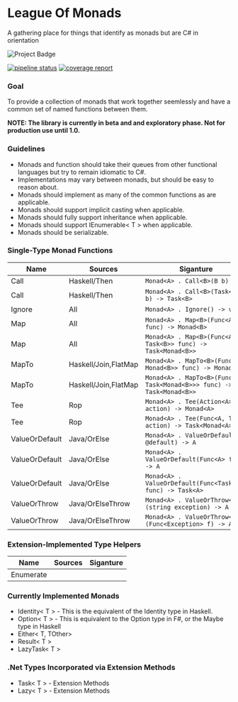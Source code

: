 ﻿# League Of Monads

A gathering place for things that identify as monads but are C# in orientation

<img src="https://ci.appveyor.com/api/projects/status/32r7s2skrgm9ubva?svg=true" alt="Project Badge">

[![pipeline status](https://gitlab.com/adleatherwood/LeagueOfMonads/badges/master/pipeline.svg)](https://gitlab.com/adleatherwood/LeagueOfMonads/commits/master)
[![coverage report](https://gitlab.com/adleatherwood/LeagueOfMonads/badges/master/coverage.svg)](https://gitlab.com/adleatherwood/LeagueOfMonads/commits/master)

### Goal

To provide a collection of monads that work together seemlessly and have a common set of named functions between them.

**NOTE: The library is currently in beta and and exploratory phase.  Not for production use until 1.0.**

### Guidelines
	
* Monads and function should take their queues from other functional languages but try to remain idiomatic to C#.
* Implementations may vary between monads, but should be easy to reason about.
* Monads should implement as many of the common functions as are applicable.
* Monads should support implicit casting when applicable.
* Monads should fully support inheritance when applicable.
* Monads should support IEnumerable< T > when applicable.
* Monads should be serializable.

### Single-Type Monad Functions

| Name            | Sources              | Siganture   |
| ---             | ---                  | ---         |
| Call            | Haskell/Then         | ```Monad<A> . Call<B>(B b) -> B```
| Call            | Haskell/Then         | ```Monad<A> . Call<B>(Task<B> b) -> Task<B>```
| Ignore          | All                  | ```Monad<A> . Ignore() -> void```
| Map             | All                  | ```Monad<A> . Map<B>(Func<A, B> func) -> Monad<B>```
| Map             | All                  | ```Monad<A> . Map<B>(Func<A, Task<B>> func) -> Task<Monad<B>>```
| MapTo           | Haskell/Join,FlatMap | ```Monad<A> . MapTo<B>(Func<A, Monad<B>> func) -> Monad<B>```
| MapTo           | Haskell/Join,FlatMap | ```Monad<A> . MapTo<B>(Func<A, Task<Monad<B>>> func) -> Task<Monad<B>>```
| Tee             | Rop                  | ```Monad<A> . Tee(Action<A> action) -> Monad<A>```
| Tee             | Rop                  | ```Monad<A> . Tee(Func<A, Task> action) -> Task<Monad<A>>```
| ValueOrDefault  | Java/OrElse          | ```Monad<A> . ValueOrDefault(A @default) -> A```
| ValueOrDefault  | Java/OrElse          | ```Monad<A> . ValueOrDefault(Func<A> func) -> A```
| ValueOrDefault  | Java/OrElse          | ```Monad<A> . ValueOrDefault(Func<Task<A>> func) -> Task<A>```
| ValueOrThrow    | Java/OrElseThrow     | ```Monad<A> . ValueOrThrow<E>(string exception) -> A```
| ValueOrThrow    | Java/OrElseThrow     | ```Monad<A> . ValueOrThrow<E>(Func<Exception> f) -> A```

<!-- 
| MapOrCatch      | Rop, C#              | ```Monad<A> . MapOrCatch<B>(Func<A, B> f, Func<A, Exception, Monad<B>> handler) -> Monad<B>``` 
| MapOrThrow      | Rop, C#              | ```Monad<A> . MapOrThrow<B>(Func<A, B> f, Action<A,Exception> handler) -> Monad<B>```) 
| TeeOrCatch      | Rop, C#              | ```Monad<A> . TeeOrCatch(Action<A> f, Action<A, Exception> handler) -> Monadn<A>``` 
| TeeOrThrow      | Rop, C#              | ??? 
-->

<!--
### Multi-Type Monad Functions

| Name            | Sources          | Siganture   |
| ---             | ---              | ---         |
| FirstOrDefault  | New              | ```Monad<A,B> . OtherOrDefault(B @default) -> B```
| FirstOrThrow    | New              | ```Monad<A,B> . OtherOrThrow<E>(string exception) -> B```
| MapAll          | Haskell, Rop     | ```Monad<A,B> . MapAll<C>(Func<A, C> handlerA, Func<B, C> handlerB) -> C```
| MapFirst        | Haskel/Left      | ```Monad<A,B> . MapFirst<C>(Func<A, C> handlerA) -> Option<C>```
| MapSecond       | Haskel/Right     | ```Monad<A,B> . MapSecond<C>(Func<B, C> handlerB) -> Option<C>```
| SecondOrDefault | New              | ```Monad<A,B> . OtherOrDefault(B @default) -> B```
| SecondOrThrow   | New              | ```Monad<A,B> . OtherOrThrow<E>(string exception) -> B```
| TeeFirst        |
| TeeSecond       |

### Functions in Consideration
| Name            | Sources          | Siganture   |
| ---             | ---              | ---         |
| TryMap?         | Rop              | ```Monad<A> . Try<B>(Func<A, B> func) -> Result<B>```
| TryTee?         | Rop, C#          | ???
-->

### Extension-Implemented Type Helpers

| Name            | Sources          | Siganture   |
| ---             | ---              | ---         |
| Enumerate       |                  |

### Currently Implemented Monads

* Identity< T > - This is the equivalent of the Identity type in Haskell.
* Option< T > - This is equivalent to the Option type in F#, or the Maybe type in Haskell
* Either< T, TOther>
* Result< T > 
* LazyTask< T > 

### .Net Types Incorporated via Extension Methods

* Task< T > - Extension Methods
* Lazy< T > - Extension Methods

